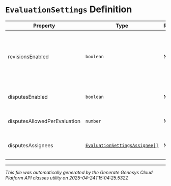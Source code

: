# `EvaluationSettings` Definition

| Property | Type | Required | Description |
|----------|------|----------|-------------|
| revisionsEnabled | `boolean` | No | Whether revisions are allowed for evaluations. When enabled, rescoring creates a new version of the evaluation and retracts the existing evaluation version. Does not apply for calibration evaluations. |
| disputesEnabled | `boolean` | No | Whether disputes are allowed for evaluations. Does not apply for calibration evaluations. |
| disputesAllowedPerEvaluation | `number` | No | The maximum number of disputes allowed for an evaluation. |
| disputesAssignees | [`EvaluationSettingsAssignee[]`](evaluationsettingsassignee-definition.md) | No | A list of assignees responsible for handling each dispute. This list size needs to be equal to disputesAllowedPerEvaluation. |

---

*This file was automatically generated by the Generate Genesys Cloud Platform API classes utility on 2025-04-24T15:04:25.532Z*